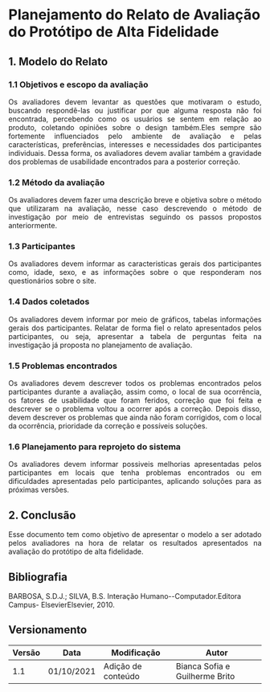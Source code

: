 # Planejamento do Relato de Avaliação do Protótipo de Alta Fidelidade

## 1. Modelo do Relato

### 1.1 Objetivos e escopo da avaliação

<p align = "justify">
Os avaliadores devem levantar as questões que motivaram o estudo, buscando respondê-las ou justificar por que alguma resposta não foi encontrada, percebendo como os usuários se sentem em relação ao produto, coletando opiniões sobre o design também.Eles sempre são fortemente influenciados pelo ambiente de avaliação e pelas características, preferências, interesses e necessidades dos participantes individuais. Dessa forma, os avaliadores devem avaliar também a gravidade dos problemas de usabilidade encontrados para a posterior correção.
</p>

### 1.2 Método da avaliação
<p align = "justify">Os avaliadores devem fazer uma descrição breve e objetiva sobre o método que utilizaram na avaliação, nesse caso descrevendo o método de investigação por meio de entrevistas seguindo os passos propostos anteriormente.
</p>

### 1.3 Participantes
<p align = "justify">Os avaliadores devem informar as caracteristicas gerais dos participantes como, idade, sexo, e as informações sobre o que responderam nos questionários sobre o site.
</p>

### 1.4 Dados coletados
<p align = "justify">Os avaliadores devem informar por meio de gráficos, tabelas informações gerais dos participantes. 
Relatar de forma fiel o relato apresentados pelos participantes, ou seja, apresentar a tabela de perguntas feita na investigação já proposta no planejamento de avaliação. 
</p>

### 1.5 Problemas encontrados
<p align = "justify">Os avaliadores devem descrever todos os problemas encontrados pelos participantes durante a avaliação, assim como, o local de sua ocorrência, os fatores de usabilidade que foram feridos, correção que foi feita e descrever se o problema voltou a ocorrer após a correção. Depois disso, devem descrever os problemas que ainda não foram corrigidos, com o local da ocorrência, prioridade da correção e possíveis soluções.
</p>

### 1.6 Planejamento para reprojeto do sistema
<p align = "justify">Os avaliadores devem informar possiveis melhorias apresentadas pelos participantes em locais que tenha problemas encontrados ou em dificuldades apresentadas pelo participantes, aplicando soluções para as próximas versões.
</p>

## 2. Conclusão
<p align = "justify">
Esse documento tem como objetivo de apresentar o modelo a ser adotado pelos avaliadores na hora de relatar os resultados apresentados na avaliação do protótipo de alta fidelidade.
</p>

## Bibliografia

BARBOSA, S.D.J.; SILVA, B.S. Interação Humano--Computador.Editora Campus- ElsevierElsevier, 2010.

## Versionamento
<center>

| Versão | Data | Modificação | Autor |
|--|--|--|--|
| 1.1 |01/10/2021 |Adição de conteúdo|Bianca Sofia e Guilherme Brito|



</center>
